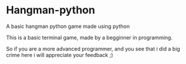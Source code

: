 # Hangman-python
A basic hangman python game made using python

This is a basic terminal game, made by a begginner in programming.

So if you are a more advanced programmer, and you see that i did a big crime here i will appreciate your feedback ;)
